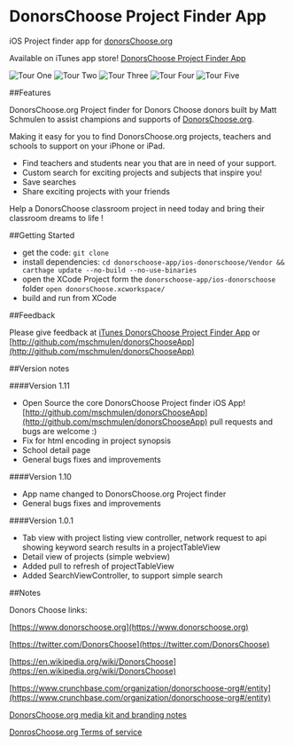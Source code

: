 DonorsChoose Project Finder App
====

iOS Project finder app for [donorsChoose.org](http://donorsChoose.org)

Available on iTunes app store! [DonorsChoose Project Finder App](https://itunes.apple.com/us/app/donors-choose-project-finder/id1074056163?mt=8) 

![Tour One](resources/screenshots/InNeed.png)
![Tour Two](resources/screenshots/ProjectDetail.png)
![Tour Three](resources/screenshots/CustomSearch.png)
![Tour Four](resources/screenshots/NearMe.png)
![Tour Five](resources/screenshots/Favorites.png)

##Features

DonorsChoose.org Project finder for Donors Choose donors built by Matt Schmulen to assist champions and supports of [DonorsChoose.org](http://donorsChoose.org).

Making it easy for you to find DonorsChoose.org projects, teachers and schools to support on your iPhone or iPad.

- Find teachers and students near you that are in need of your support.
- Custom search for exciting projects and subjects that inspire you!
- Save searches
- Share exciting projects with your friends

Help a DonorsChoose classroom project in need today and bring their classroom dreams to life !

##Getting Started

- get the code: `git clone ` 
- install dependencies: `cd donorschoose-app/ios-donorschoose/Vendor && carthage update --no-build --no-use-binaries`
- open the XCode Project form the `donorschoose-app/ios-donorschoose` folder `open donorsChoose.xcworkspace/`
- build and run from XCode 

##Feedback

Please give feedback at [iTunes DonorsChoose Project Finder App](https://itunes.apple.com/us/app/donors-choose-project-finder/id1074056163?mt=8) or  [http://github.com/mschmulen/donorsChooseApp](http://github.com/mschmulen/donorsChooseApp)

##Version notes

####Version 1.11

- Open Source the core DonorsChoose Project finder iOS App! [http://github.com/mschmulen/donorsChooseApp](http://github.com/mschmulen/donorsChooseApp) pull requests and bugs are welcome :) 
- Fix for html encoding in project synopsis
- School detail page
- General bugs fixes and improvements

####Version 1.10

- App name changed to DonorsChoose.org Project finder
- General bugs fixes and improvements

####Version 1.0.1

- Tab view with project listing view controller, network request to api showing keyword search results in a projectTableView
- Detail view of projects (simple webview)
- Added pull to refresh of projectTableView
- Added SearchViewController, to support simple search

##Notes

Donors Choose links:

[https://www.donorschoose.org](https://www.donorschoose.org)

[https://twitter.com/DonorsChoose](https://twitter.com/DonorsChoose)

[https://en.wikipedia.org/wiki/DonorsChoose](https://en.wikipedia.org/wiki/DonorsChoose)

[https://www.crunchbase.com/organization/donorschoose-org#/entity](https://www.crunchbase.com/organization/donorschoose-org#/entity)

[DonorsChoose.org media kit and branding notes](https://www.donorschoose.org/about/media.html)

[DonrosChoose.org Terms of service ](https://www.donorschoose.org/user-agreement)



